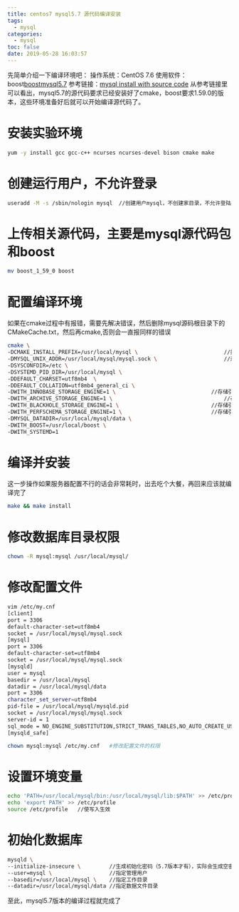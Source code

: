 ```yaml
---
title: centos7 mysql5.7 源代码编译安装
tags:
  - mysql
categories:
  - mysql
toc: false
date: 2019-05-28 16:03:57
---
```


先简单介绍一下编译环境吧：
    操作系统：CentOS 7.6
    使用软件：boost[boost](https://www.boost.org/)[mysql5.7](https://dev.mysql.com/downloads/mysql/5.7.html#downloads)
    参考链接：[mysql install with source code](https://dev.mysql.com/doc/refman/5.7/en/source-installation.html)
从参考链接里可以看出，mysql5.7的源代码要求已经安装好了cmake，boost要求1.59.0的版本，这些环境准备好后就可以开始编译源代码了。
# 安装实验环境
```bash
yum -y install gcc gcc-c++ ncurses ncurses-devel bison cmake make
```
# 创建运行用户，不允许登录
```bash
useradd -M -s /sbin/nologin mysql  //创建用户mysql，不创建家目录，不允许登陆系统
```

# 上传相关源代码，主要是mysql源代码包和boost
```bash
mv boost_1_59_0 boost
```
# 配置编译环境
如果在cmake过程中有报错，需要先解决错误，然后删除mysql源码根目录下的CMakeCache.txt，然后再cmake,否则会一直报同样的错误
```bash
cmake \
-DCMAKE_INSTALL_PREFIX=/usr/local/mysql \                         	//指定mysql数据库安装目录
-DMYSQL_UNIX_ADDR=/usr/local/mysql/mysql.sock \               		//连接文件位置
-DSYSCONFDIR=/etc \                                                     //指定配置文件目录
-DSYSTEMD_PID_DIR=/usr/local/mysql \                                    //进程文件目录
-DDEFAULT_CHARSET=utf8mb4  \                                            //指定默认使用的字符集编码
-DDEFAULT_COLLATION=utf8mb4_general_ci \                              	//指定默认使用的字符集校对规则
-DWITH_INNOBASE_STORAGE_ENGINE=1 \                         		//存储引擎
-DWITH_ARCHIVE_STORAGE_ENGINE=1 \                            		//存储引擎
-DWITH_BLACKHOLE_STORAGE_ENGINE=1 \                     		//存储引擎
-DWITH_PERFSCHEMA_STORAGE_ENGINE=1 \                 			//存储引擎
-DMYSQL_DATADIR=/usr/local/mysql/data \                              	//数据库文件
-DWITH_BOOST=/usr/local/boost \                                         //指定Boost库的位置，mysql5.7必须添加该参数
-DWITH_SYSTEMD=1                                                        //使系统支持MySQL数据库
```
# 编译并安装
这一步操作如果服务器配置不行的话会非常耗时，出去吃个大餐，再回来应该就编译完了
```bash
make && make install
```
# 修改数据库目录权限
```bash
chown -R mysql:mysql /usr/local/mysql/
```
# 修改配置文件
```bash
vim /etc/my.cnf
[client]
port = 3306
default-character-set=utf8mb4
socket = /usr/local/mysql/mysql.sock
[mysql]
port = 3306
default-character-set=utf8mb4
socket = /usr/local/mysql/mysql.sock
[mysqld]
user = mysql
basedir = /usr/local/mysql
datadir = /usr/local/mysql/data
port = 3306
character_set_server=utf8mb4
pid-file = /usr/local/mysql/mysqld.pid
socket = /usr/local/mysql/mysql.sock
server-id = 1
sql_mode = NO_ENGINE_SUBSTITUTION,STRICT_TRANS_TABLES,NO_AUTO_CREATE_USER,NO_AUTO_VALUE_ON_ZERO,NO_ZERO_IN_DATE,NO_ZERO_DATE,ERROR_FOR_DIVISION_BY_ZERO,PIPES_AS_CONCAT,ANSI_QUOTES
[mysqld_safe]

chown mysql:mysql /etc/my.cnf   #修改配置文件的权限
```
# 设置环境变量
```bash
echo 'PATH=/usr/local/mysql/bin:/usr/local/mysql/lib:$PATH' >> /etc/profile
echo 'export PATH' >> /etc/profile
source /etc/profile   //使写入生效
```
# 初始化数据库
```bash
mysqld \
--initialize-insecure \         //生成初始化密码（5.7版本才有），实际会生成空密码
--user=mysql \                  //指定管理用户
--basedir=/usr/local/mysql \    //指定工作目录
--datadir=/usr/local/mysql/data //指定数据文件目录
```
至此，mysql5.7版本的编译过程就完成了
